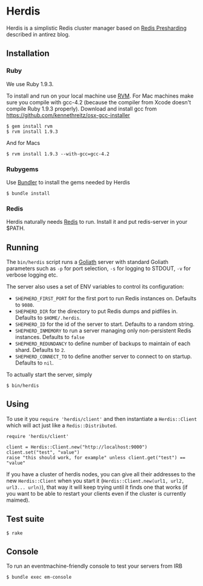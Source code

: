 # Herdis

Herdis is a simplistic Redis cluster manager based on 
[Redis Presharding](http://antirez.com/post/redis-presharding.html) described in antirez blog.

## Installation

### Ruby

We use Ruby 1.9.3. 

To install and run on your local machine use [RVM](https://rvm.beginrescueend.com/). 
For Mac machines make sure you compile with gcc-4.2 (because the compiler from Xcode doesn't compile Ruby 1.9.3 properly). 
Download and install gcc from https://github.com/kennethreitz/osx-gcc-installer 

    $ gem install rvm
    $ rvm install 1.9.3

And for Macs

    $ rvm install 1.9.3 --with-gcc=gcc-4.2

### Rubygems

Use [Bundler](http://gembundler.com/) to install the gems needed by Herdis

    $ bundle install

### Redis

Herdis naturally needs [Redis](http://redis.io/) to run. Install it and put redis-server in your $PATH.

## Running

The `bin/herdis` script runs a [Goliath](https://github.com/postrank-labs/goliath/) server with standard Goliath
parameters such as `-p` for port selection, `-s` for logging to STDOUT, `-v` for verbose logging etc.

The server also uses a set of ENV variables to control its configuration: 

* `SHEPHERD_FIRST_PORT` for the first port to run Redis instances on. Defaults to `9080`.
* `SHEPHERD_DIR` for the directory to put Redis dumps and pidfiles in. Defaults to `$HOME/.herdis`.
* `SHEPHERD_ID` for the id of the server to start. Defaults to a random string.
* `SHEPHERD_INMEMORY` to run a server managing only non-persistent Redis instances. Defaults to `false`
* `SHEPHERD_REDUNDANCY` to define number of backups to maintain of each shard. Defaults to `2`.
* `SHEPHERD_CONNECT_TO` to define another server to connect to on startup. Defaults to `nil`.

To actually start the server, simply

    $ bin/herdis

## Using

To use it you `require 'herdis/client'` and then instantiate a `Herdis::Client` which will act just like a `Redis::Distributed`.

    require 'herdis/client'

    client = Herdis::Client.new("http://localhost:9000")
    client.set("test", "value")
    raise "this should work, for example" unless client.get("test") == "value"

If you have a cluster of herdis nodes, you can give all their addresses to the new `Herdis::Client` when you start it (`Herdis::Client.new(url1, url2, url3... urln)`), that way it will keep trying until it finds one that works (if you want to be able to restart your clients even if the cluster is currently maimed).

## Test suite

    $ rake

## Console

To run an eventmachine-friendly console to test your servers from IRB

    $ bundle exec em-console
